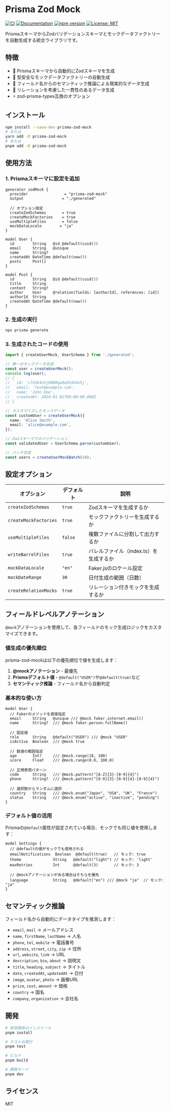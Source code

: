 # Prisma Zod Mock

[![CI](https://github.com/itsuki54/prisma-zod-mock/actions/workflows/ci.yml/badge.svg)](https://github.com/itsuki54/prisma-zod-mock/actions/workflows/ci.yml)
[![Documentation](https://github.com/itsuki54/prisma-zod-mock/actions/workflows/docs.yml/badge.svg)](https://github.com/itsuki54/prisma-zod-mock/actions/workflows/docs.yml)
[![npm version](https://badge.fury.io/js/prisma-zod-mock.svg)](https://badge.fury.io/js/prisma-zod-mock)
[![License: MIT](https://img.shields.io/badge/License-MIT-yellow.svg)](https://opensource.org/licenses/MIT)

PrismaスキーマからZodバリデーションスキーマとモックデータファクトリーを自動生成する統合ライブラリです。

## 特徴

- 🚀 Prismaスキーマから自動的にZodスキーマを生成
- 🎯 型安全なモックデータファクトリーの自動生成
- 🧠 フィールド名からのセマンティック推論による現実的なデータ生成
- 🔗 リレーションを考慮した一貫性のあるデータ生成
- ⚡ zod-prisma-types互換のオプション

## インストール

```bash
npm install --save-dev prisma-zod-mock
# または
yarn add -D prisma-zod-mock
# または
pnpm add -D prisma-zod-mock
```

## 使用方法

### 1. Prismaスキーマに設定を追加

```prisma
generator zodMock {
  provider                = "prisma-zod-mock"
  output                 = "./generated"

  // オプション設定
  createZodSchemas       = true
  createMockFactories    = true
  useMultipleFiles       = false
  mockDataLocale        = "ja"
}

model User {
  id        String   @id @default(cuid())
  email     String   @unique
  name      String?
  createdAt DateTime @default(now())
  posts     Post[]
}

model Post {
  id        String   @id @default(cuid())
  title     String
  content   String?
  author    User     @relation(fields: [authorId], references: [id])
  authorId  String
  createdAt DateTime @default(now())
}
```

### 2. 生成の実行

```bash
npx prisma generate
```

### 3. 生成されたコードの使用

```typescript
import { createUserMock, UserSchema } from './generated';

// 単一のモックデータ生成
const user = createUserMock();
console.log(user);
// {
//   id: 'clh3k4n5j0000qw8w5h3k4n5j',
//   email: 'test@example.com',
//   name: 'John Doe',
//   createdAt: 2024-01-01T00:00:00.000Z
// }

// カスタマイズしたモックデータ
const customUser = createUserMock({
  name: 'Alice Smith',
  email: 'alice@example.com',
});

// Zodスキーマでのバリデーション
const validatedUser = UserSchema.parse(customUser);

// バッチ生成
const users = createUserMockBatch(10);
```

## 設定オプション

| オプション            | デフォルト | 説明                                   |
| --------------------- | ---------- | -------------------------------------- |
| `createZodSchemas`    | `true`     | Zodスキーマを生成するか                |
| `createMockFactories` | `true`     | モックファクトリーを生成するか         |
| `useMultipleFiles`    | `false`    | 複数ファイルに分割して出力するか       |
| `writeBarrelFiles`    | `true`     | バレルファイル（index.ts）を生成するか |
| `mockDataLocale`      | `"en"`     | Faker.jsのロケール設定                 |
| `mockDateRange`       | `30`       | 日付生成の範囲（日数）                 |
| `createRelationMocks` | `true`     | リレーション付きモックを生成するか     |

## フィールドレベルアノテーション

`@mock`アノテーションを使用して、各フィールドのモック生成ロジックをカスタマイズできます。

### 値生成の優先順位

prisma-zod-mockは以下の優先順位で値を生成します：

1. **@mockアノテーション** - 最優先
2. **Prismaデフォルト値** - `@default("USER")`や`@default(true)`など
3. **セマンティック推論** - フィールド名から自動判定

### 基本的な使い方

```prisma
model User {
  // Fakerのメソッドを直接指定
  email     String   @unique /// @mock faker.internet.email()
  name      String?  /// @mock faker.person.fullName()

  // 固定値
  role      String   @default("USER") /// @mock "USER"
  isActive  Boolean  /// @mock true

  // 数値の範囲指定
  age       Int?     /// @mock.range(18, 100)
  score     Float    /// @mock.range(0.0, 100.0)

  // 正規表現パターン
  code      String   /// @mock.pattern("[A-Z]{3}-[0-9]{4}")
  phone     String?  /// @mock.pattern("[0-9]{3}-[0-9]{4}-[0-9]{4}")

  // 選択肢からランダムに選択
  country   String   /// @mock.enum("Japan", "USA", "UK", "France")
  status    String   /// @mock.enum("active", "inactive", "pending")
}
```

### デフォルト値の活用

Prismaの`@default`属性が設定されている場合、モックでも同じ値を使用します：

```prisma
model Settings {
  // @defaultの値がモックでも使用される
  emailNotifications  Boolean  @default(true)   // モック: true
  theme              String   @default("light") // モック: 'light'
  maxRetries         Int      @default(3)       // モック: 3

  // @mockアノテーションがある場合はそちらを優先
  language           String   @default("en") /// @mock "ja"  // モック: "ja"
}
```

## セマンティック推論

フィールド名から自動的にデータタイプを推測します：

- `email`, `mail` → メールアドレス
- `name`, `firstName`, `lastName` → 人名
- `phone`, `tel`, `mobile` → 電話番号
- `address`, `street`, `city`, `zip` → 住所
- `url`, `website`, `link` → URL
- `description`, `bio`, `about` → 説明文
- `title`, `heading`, `subject` → タイトル
- `date`, `createdAt`, `updatedAt` → 日付
- `image`, `avatar`, `photo` → 画像URL
- `price`, `cost`, `amount` → 価格
- `country` → 国名
- `company`, `organization` → 会社名

## 開発

```bash
# 依存関係のインストール
pnpm install

# テストの実行
pnpm test

# ビルド
pnpm build

# 開発モード
pnpm dev
```

## ライセンス

MIT
